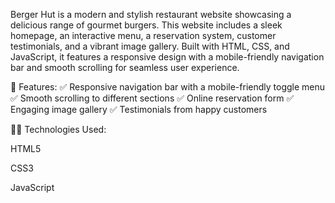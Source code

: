 Berger Hut is a modern and stylish restaurant website showcasing a delicious range of gourmet burgers. This website includes a sleek homepage, an interactive menu, a reservation system, customer testimonials, and a vibrant image gallery. Built with HTML, CSS, and JavaScript, it features a responsive design with a mobile-friendly navigation bar and smooth scrolling for seamless user experience.

🔹 Features:
✅ Responsive navigation bar with a mobile-friendly toggle menu
✅ Smooth scrolling to different sections
✅ Online reservation form
✅ Engaging image gallery
✅ Testimonials from happy customers

👨‍💻 Technologies Used:

HTML5

CSS3

JavaScript
